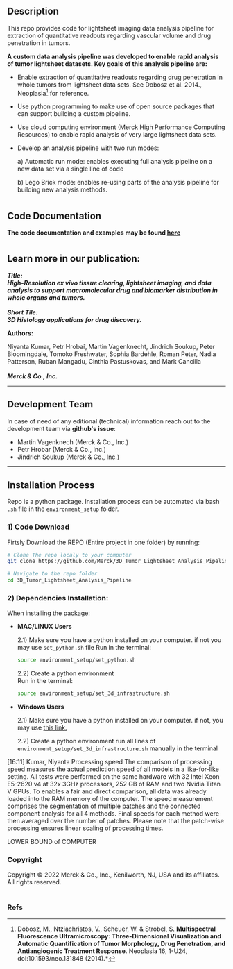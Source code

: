## Description

This repo provides code for lightsheet imaging data analysis pipeline for extraction of quantitative readouts regarding vascular volume and drug penetration in tumors.

**A custom data analysis pipeline was developed to enable rapid analysis of tumor lightsheet datasets. Key goals of this analysis pipeline are:**

* Enable extraction of quantitative readouts regarding drug penetration in whole tumors from lightsheet data sets. See Dobosz et al. 2014., Neoplasia[^1] for reference. 
* Use python programming to make use of open source packages that can support building a custom pipeline.
* Use cloud computing environment (Merck High Performance Computing Resources) to enable rapid analysis of very large lightsheet data sets. 
* Develop an analysis pipeline with two run modes:

    a) Automatic run mode: enables executing full analysis pipeline on a new data set via a single line of code

    b) Lego Brick mode: enables re-using parts of the analysis pipeline for building new analysis methods. 

# 
## Code Documentation 
**The code documentation and examples may be found [here](https://merck.github.io/3D_Tumor_Lightsheet_Analysis_Pipeline/)**


#

## Learn more in our publication:





***Title: <br />
High-Resolution ex vivo tissue clearing, lightsheet imaging, and data analysis to support macromolecular drug and biomarker distribution in whole organs and tumors. <br /> <br /> Short Tile:<br />
3D Histology applications for drug discovery.***


**Authors:<br />**

Niyanta Kumar, Petr Hrobař, Martin Vagenknecht, Jindrich Soukup, Peter Bloomingdale, Tomoko Freshwater, Sophia Bardehle, Roman Peter, Nadia Patterson, Ruban Mangadu, Cinthia Pastuskovas, and Mark Cancilla
<br /><br />***Merck & Co., Inc.***
***


## Development Team

In case of need of any editional (technical) information reach out to the development team via **github's issue**:

* Martin Vagenknech (Merck & Co., Inc.)
* Petr Hrobar (Merck & Co., Inc.)
* Jindrich Soukup (Merck & Co., Inc.)


***

## **Installation Process**

Repo is a python package. Installation process can be automated via bash `.sh` file in the `environment_setup` folder.


### 1) **Code Download**

Firtsly Download the REPO (Entire project in one folder) by running:
```bash
# Clone The repo localy to your computer
git clone https://github.com/Merck/3D_Tumor_Lightsheet_Analysis_Pipeline.git

# Navigate to the repo folder
cd 3D_Tumor_Lightsheet_Analysis_Pipeline
```

### 2) **Dependencies Installation**:

When installing the package:

* **MAC/LINUX Users**

    2.1) Make sure you have a python installed on your computer.
    if not you may use `set_python.sh` file
    Run in the terminal:
    ```bash
    source environment_setup/set_python.sh

    ```

    2.2) Create a python environment  
    Run in the terminal:
    ```bash
    source environment_setup/set_3d_infrastructure.sh
    ```

* **Windows Users**

    2.1) Make sure you have a python installed on your computer.
    if not, you may use [this link.](https://docs.conda.io/en/latest/miniconda.html)

    2.2) Create a python environment run all lines of `environment_setup/set_3d_infrastructure.sh` manually in the terminal




[16:11] Kumar, Niyanta
Processing speed
The comparison of processing speed measures the actual prediction speed of all models in a like-for-like setting. All tests were performed
on the same hardware with 32 Intel Xeon E5-2620 v4 at 32x 3GHz processors, 252 GB of RAM and two Nvidia Titan V GPUs.
To enables a fair and direct comparison, all data was already loaded into the RAM memory of the computer. The speed measurement
comprises the segmentation of multiple patches and the connected component analysis for all 4 methods. Final speeds for each
method were then averaged over the number of patches. Please note that the patch-wise processing ensures linear scaling of processing
times.

LOWER BOUND of COMPUTER



### **Copyright**
Copyright © 2022 Merck & Co., Inc., Kenilworth, NJ, USA and its affiliates. All rights reserved.


# 

### **Refs**
[^1]: Dobosz, M., Ntziachristos, V., Scheuer, W. & Strobel, S. **Multispectral Fluorescence Ultramicroscopy: Three-Dimensional Visualization and Automatic Quantification of Tumor Morphology, Drug Penetration, and Antiangiogenic Treatment Response**. Neoplasia 16, 1-U24, doi:10.1593/neo.131848 (2014).*


